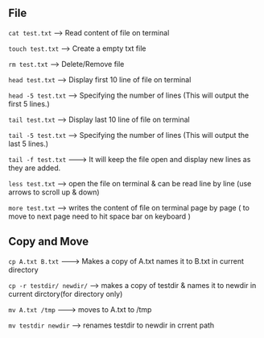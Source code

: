 ## File 

```cat test.txt``` --> Read content of file on terminal

```touch test.txt``` --> Create a empty txt file

```rm test.txt``` --> Delete/Remove file

```head test.txt``` --> Display first 10 line of file on terminal

```head -5 test.txt``` --> Specifying the number of lines (This will output the first 5 lines.)

```tail test.txt``` --> Display last 10 line of file on terminal

```tail -5 test.txt``` --> Specifying the number of lines (This will output the last 5 lines.)

```tail -f test.txt``` ---> It will keep the file open and display new lines as they are added.


```less test.txt``` --> open the file on terminal & can be read line by line (use arrows to scroll up & down)

```more test.txt``` --> writes the content of file on terminal page by page ( to move to next page need to hit space bar on keyboard )

## Copy and Move

```cp A.txt B.txt``` ---> Makes a copy of A.txt names it to B.txt in current directory

```cp -r testdir/ newdir/``` --> makes a copy of testdir & names it to newdir in current dirctory(for directory only)

```mv A.txt /tmp``` ---> moves to A.txt to /tmp

```mv testdir newdir``` --> renames testdir to newdir in crrent path

